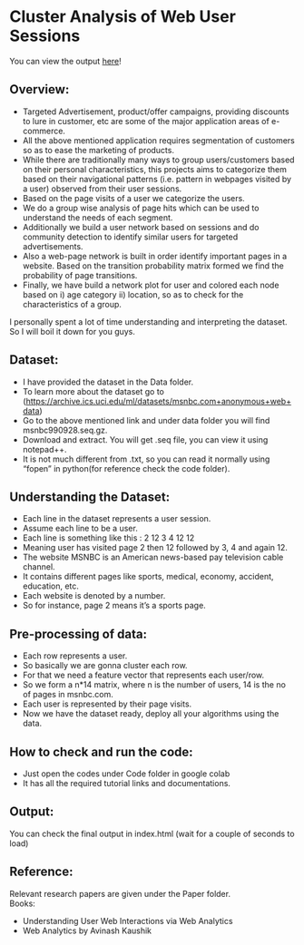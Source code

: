# Cluster Analysis of Web User Sessions

You can view the output [here]( https://nehalmuthu.github.io/Cluster-Analysis-for-Web-Users-Sessions/ )!

## Overview:
- Targeted Advertisement, product/offer campaigns, providing discounts to lure in customer, etc are some of the major application areas of e-commerce.
- All the above mentioned application requires segmentation of customers so as to ease the marketing of products.
- While there are traditionally many ways to group users/customers based on their personal characteristics, this projects aims to categorize them based on their navigational patterns (i.e. pattern in webpages visited by a user) observed from their user sessions. 
- Based on the page visits of a user we categorize the users.
- We do a group wise analysis of page hits which can be used to understand the needs of each segment.
- Additionally we build a user network based on sessions and do community detection to identify similar users for targeted advertisements. 
- Also a web-page network is built in order identify important pages in a website. Based on the transition probability matrix formed we find the probability of page transitions.
- Finally, we have build a network plot for user and colored each node based on i) age category ii) location, so as to check for the characteristics of a group.

I personally spent a lot of time understanding and interpreting the dataset. So I will boil it down for you guys.

## Dataset:
- I have provided the dataset in the Data folder.
- To learn more about the dataset go to (https://archive.ics.uci.edu/ml/datasets/msnbc.com+anonymous+web+data)
- Go to the above mentioned link and under data folder you will find msnbc990928.seq.gz.
- Download and extract. You will get .seq file, you can view it using notepad++.
- It is not much different from .txt, so you can read it normally using “fopen” in python(for reference check the code folder).

## Understanding the Dataset:
- Each line in the dataset represents a user session. 
- Assume each line to be a user.
- Each line is something like this :  2 12 3 4 12 12
- Meaning user has visited page 2 then 12 followed by 3, 4 and again 12.
- The website MSNBC is an American news-based pay television cable channel.
- It contains different pages like sports, medical, economy, accident, education, etc.
- Each website is denoted by a number.
- So for instance, page 2 means it’s a sports page.


## Pre-processing of data:
- Each row represents a user.
- So basically we are gonna cluster each row.
- For that we need a feature vector that represents each user/row.
- So we form a n*14 matrix, where n is the number of users, 14 is the no of pages in msnbc.com.
- Each user is represented by their page visits.
- Now we have the dataset ready, deploy all your algorithms using the data.


## How to check and run the code: 
- Just open the codes under Code folder in google colab
- It has all the required tutorial links and documentations.

## Output:
You can check the final output in index.html (wait for a couple of seconds to load)

## Reference:
Relevant research papers are given under the Paper folder.\
Books:
- Understanding User Web Interactions via Web Analytics
- Web Analytics by Avinash Kaushik